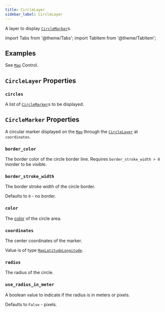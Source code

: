 ```yaml
---
title: CircleLayer
sidebar_label: CircleLayer
---
```


A layer to display [`CircleMarker`](#circlemarker-properties)s.

import Tabs from '@theme/Tabs';
import TabItem from '@theme/TabItem';

## Examples

See [`Map`](/docs/controls/map) Control.

## `CircleLayer` Properties

### `circles`

A list of [`CircleMarker`](#circlemarker-properties)s to be displayed.

## `CircleMarker` Properties

A circular marker displayed on the [`Map`](/docs/controls/map) through the [`CircleLayer`](/docs/controls/mapcirclelayer) at `coordinates`.

### `border_color`

The border color of the circle border line. Requires `border_stroke_width > 0` inorder to be visible.

### `border_stroke_width`

The border stroke width of the circle border.

Defaults to `0` - no border.

### `color`

The [color](/docs/reference/colors) of the circle area.

### `coordinates`

The center coordinates of the marker.

Value is of type [`MapLatitudeLongitude`](/docs/reference/types/maplatitudelongitude).

### `radius`

The radius of the circle.

### `use_radius_in_meter`

A boolean value to indicate if the radius is in meters or pixels.

Defaults to `False` - pixels.

